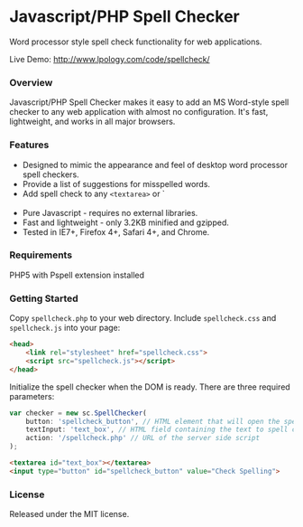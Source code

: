 Javascript/PHP Spell Checker
============================

Word processor style spell check functionality for web applications.

Live Demo: http://www.lpology.com/code/spellcheck/

### Overview ###
Javascript/PHP Spell Checker makes it easy to add an MS Word-style spell checker to any web application with almost no configuration. It's fast, lightweight, and works in all major browsers.  

### Features ###

* Designed to mimic the appearance and feel of desktop word processor spell checkers.
* Provide a list of suggestions for misspelled words.
* Add spell check to any `<textarea>` or `<div contenteditable="true">
* Pure Javascript - requires no external libraries. 
* Fast and lightweight - only 3.2KB minified and gzipped.
* Tested in IE7+, Firefox 4+, Safari 4+, and Chrome.

### Requirements ###
PHP5 with Pspell extension installed

### Getting Started ###
Copy `spellcheck.php` to your web directory. Include `spellcheck.css` and `spellcheck.js` into your page:

```html
<head>
	<link rel="stylesheet" href="spellcheck.css">
	<script src="spellcheck.js"></script>
</head>
```

Initialize the spell checker when the DOM is ready. There are three required parameters:


```javascript
var checker = new sc.SpellChecker(
	button: 'spellcheck_button', // HTML element that will open the spell checker when clicked
	textInput: 'text_box', // HTML field containing the text to spell check
	action: '/spellcheck.php' // URL of the server side script 
);
```

```html
<textarea id="text_box"></textarea>
<input type="button" id="spellcheck_button" value="Check Spelling">
```

### License ###
Released under the MIT license.